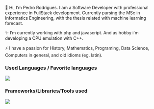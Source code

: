 👋 Hi, I’m Pedro Rodrigues. I am a Software Developer with professional experience in FullStack development. Currently pursing the MSc in Informatics Engineering, with the thesis related with machine learning forecast.

<!-- 👀 I’m interested in developing emulators with C++ and Fullstack applications -->

✨ I’m currently working with php and javascript. And as hobby i'm developing a CPU emulation with C++.

⚡ I have a passion for History, Mathematics, Programing, Data Science, Computers in general, and old idioms (eg. latin).

### Used Languages / Favorite languages
<img src="https://skillicons.dev/icons?i=js,php,py,ts,cpp,html,css" />
<br />

### Frameworks/Libraries/Tools used
<img src="https://skillicons.dev/icons?i=jquery,react,laravel,tailwind,git,docker,kubernetes,linux" />
<br />
